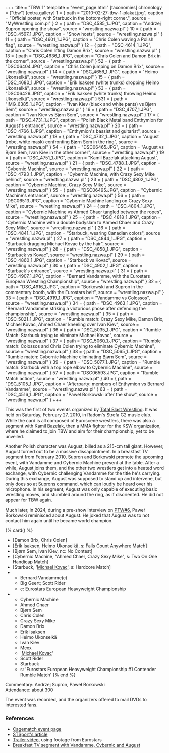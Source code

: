 +++
title = "TBW 1"
template = "event_page.html"
[taxonomies]
chronology = ["tbw"]
[extra.gallery]
1 = { path = "2010-02-27-tbw-1-plakat.jpg", caption = "Official poster, with Starbuck in the bottom-right corner.", source = "MyWrestling.com.pl" }
2 = { path = "DSC_4585_1.JPG", caption = "Andrzej Supron opening the show", source = "wrestling.nazwa.pl" }
10 = { path = "DSC_4597_1.JPG", caption = "Show hosts", source = "wrestling.nazwa.pl" }
11 = { path = "DSC_4601_1.JPG", caption = "Chris Colen waving a Polish flag", source = "wrestling.nazwa.pl" }
12 = { path = "DSC_4614_1.JPG", caption = "Chris Colen lifting Damon Brix", source = "wrestling.nazwa.pl" }
13 = { path = "DSC_4636_1.JPG", caption = "Chris Colen and Damon Brix in the corner", source = "wrestling.nazwa.pl" }
52 = { path = "DSC06404.JPG", caption = "Chris Colen jumping on Damon Brix", source = "wrestling.nazwa.pl" }
14 = { path = "DSC_4656_1.JPG", caption = "Heimo Ukonselkä", source = "wrestling.nazwa.pl" }
15 = { path = "DSC_4680_1.JPG", caption = "Erik Isaksen (white trunks) dropping Heimo Ukonselkä", source = "wrestling.nazwa.pl" }
53 = { path = "DSC06429.JPG", caption = "Erik Isaksen (white trunks) throwing Heimo Ukonselkä", source = "wrestling.nazwa.pl" }
531 = { path = "IMG_6385_1.JPG", caption = "Ivan Kiev (black and white pants) vs Bjørn Sem", source = "wrestling.nazwa.pl" }
16 = { path = "DSC_4707_1.JPG", caption = "Ivan Kiev vs Bjørn Sem", source = "wrestling.nazwa.pl" }
17 = { path = "DSC_4731_1.JPG", caption = "Polish Black Metal band Enthymion for August's entrance", source = "wrestling.nazwa.pl" }
20 = { path = "DSC_4766_1.JPG", caption = "Enthymion's bassist and guitarist", source = "wrestling.nazwa.pl" }
18 = { path = "DSC_4732_1.JPG", caption = "August (robe, white mask) confronting Bjørn Sem in the ring", source = "wrestling.nazwa.pl" }
54 = { path = "DSC06465.JPG", caption = "August vs Bjørn Sem, Ivan Kiev in the other corner", source = "wrestling.nazwa.pl" }
19 = { path = "DSC_4751_1.JPG", caption = "Kamil Bazelak attacking August", source = "wrestling.nazwa.pl" }
21 = { path = "DSC_4788_1.JPG", caption = "Cybernic Machine", source = "wrestling.nazwa.pl" }
22 = { path = "DSC_4793_1.JPG", caption = "Cybernic Machine, with Crazy Sexy Mike behind", source = "wrestling.nazwa.pl" }
23 = { path = "DSC_4802_1.JPG", caption = "Cybernic Machine, Crazy Sexy Mike", source = "wrestling.nazwa.pl" }
55 = { path = "DSC06495.JPG", caption = "Cybernic Machine's entrance", source = "wrestling.nazwa.pl" }
56 = { path = "DSC06513.JPG", caption = "Cybernic Machine landing on Crazy Sexy Mike", source = "wrestling.nazwa.pl" }
24 = { path = "DSC_4804_1.JPG", caption = "Cybernic Machine vs Ahmed Chaer tangled between the ropes", source = "wrestling.nazwa.pl" }
25 = { path = "DSC_4818_1.JPG", caption = "Cybernic Machine with a double bodyslam to Ahmed Chaer and Crazy Sexy Mike", source = "wrestling.nazwa.pl" }
26 = { path = "DSC_4841_1.JPG", caption = "Starbuck, wearing Canadian colors", source = "wrestling.nazwa.pl" }
27 = { path = "DSC_4844_1.JPG", caption = "Starbuck dragging Michael Kovac by the hair", source = "wrestling.nazwa.pl" }
28 = { path = "DSC_4858_1.JPG", caption = "Starbuck vs Kovac", source = "wrestling.nazwa.pl" }
29 = { path = "DSC_4860_1.JPG", caption = "Starbuck vs Kovac", source = "wrestling.nazwa.pl" }
30 = { path = "DSC_4902_1.JPG", caption = "Starbuck's entrance", source = "wrestling.nazwa.pl" }
31 = { path = "DSC_4907_1.JPG", caption = "Bernard Vandamme, with the Eurostars European Wrestling Championship", source = "wrestling.nazwa.pl" }
32 = { path = "DSC_4916_1.JPG", caption = "Borkowski and Supron in the commentary booth, with the Eurostars belt", source = "wrestling.nazwa.pl" }
33 = { path = "DSC_4919_1.JPG", caption = "Vandamme vs Colossos", source = "wrestling.nazwa.pl" }
34 = { path = "DSC_4963_1.JPG", caption = "Bernard Vandamme striking a victorious phose after defending the championship", source = "wrestling.nazwa.pl" }
35 = { path = "DSC_5021_1.JPG", caption = "Rumble match: Crazy Sexy Mike, Damon Brix, Michael Kovac, Ahmed Chaer kneeling over Ivan Kiev", source = "wrestling.nazwa.pl" }
36 = { path = "DSC_5035_1.JPG", caption = "Rumble Match: Starbuck trying to eliminate Michael Kovac", source = "wrestling.nazwa.pl" }
37 = { path = "DSC_5060_1.JPG", caption = "Rumble match: Colossos and Chris Colen trying to eliminate Cybernic Machine", source = "wrestling.nazwa.pl" }
38 = { path = "DSC_5065_1.JPG", caption = "Rumble match: Cybernic Machine eliminating Bjørn Sem", source = "wrestling.nazwa.pl" }
39 = { path = "DSC_5077_1.JPG", caption = "Rumble match: Starbuck with a top rope elbow to Cybernic Machine", source = "wrestling.nazwa.pl" }
57 = { path = "DSC06593.JPG", caption = "Rumble Match action", source = "wrestling.nazwa.pl" }
40 = { path = "DSC_5105_1.JPG", caption = "Afterparty: members of Enthymion vs Bernard Vandamme", source = "wrestling.nazwa.pl" }
63 = { path = "DSC_4516_1.JPG", caption = "Paweł Borkowski after the show", source = "wrestling.nazwa.pl" }
+++

This was the first of two events organized by [Total Blast Wrestling](@/o/tbw.md). It was held on Saturday, February 27, 2010, in Radom's Strefa G2 music club. While the card is all composed of Euroscene wrestlers, there was also a segment with Kamil Bazelak, then a MMA fighter for the KSW organization, where he claimed to join TBW and aim for their championship, yet to be unveiled.

Another Polish character was August, billed as a 215-cm tall giant.
However, August turned out to be a massive dissapointment.
In a breakfast TV segment from February 2010, Supron and Borkowski promote the upcoming event, with Vandamme and Cybernic Machine present at the table.
After a while, August joins them, and the other two wrestlers get into a heated word exchange, with Cybernic challenging Vandamme for the title he's carrying.
During this exchange, August was supposed to stand up and intervene, but only does so at Suprons command, which can loudly be heard over his microphone.
In his segment, August was only capable of executing basic wrestling moves, and stumbled around the ring, as if disoriented. He did not appear for TBW again.

Much later, in 2024, during a pre-show interview on [PTW#6](@/e/ptw/2024-05-11-ptw-6.md), Paweł Borkowski reminisced about August. He joked that August was to not contact him again until he became world champion.

{% card() %}
- [Damon Brix, Chris Colen]
- [Erik Isaksen, Heimo Ukonselkä, s: Falls Count Anywhere Match]
- [Bjørn Sem, Ivan Kiev, nc: No Contest]
- [Cybernic Machine, "Ahmed Chaer, Crazy Sexy Mike", s: Two On One Handicap Match]
- [Starbuck, '[Michael Kovac](@/w/michael-kovac.md)', s: Hardcore Match]
- - Bernard Vandamme(c)
  - Big Geert; Scott Rider
  - c: Eurostars European Heavyweight Championship
- - Cybernic Machine
  - Ahmed Chaer
  - Bjørn Sem
  - Chris Colen
  - Crazy Sexy Mike
  - Damon Brix
  - Erik Isaksen
  - Heimo Ukonselkä
  - Ivan Kiev
  - Mexx
  - '[Michael Kovac](@/w/michael-kovac.md)'
  - Scott Rider
  - Starbuck
  - s: 'Eurostars European Heavyweight Championship #1 Contender Rumble Match'
{% end %}

Commentary: Andrzej Supron, Paweł Borkowski \
Attendance: about 300

The event was recorded, and the organizers offered to mail DVDs to interested fans.

### References

* [Cagematch event page](https://www.cagematch.net/?id=1&nr=48659)
* [STSport's article](https://stsport.pl/tbw-total-blast-wrestling-w-radomiu/)
* [Trailer video](https://www.youtube.com/watch?v=1pd0wwxsAC0), using footage from Eurostars
* [Breakfast TV segment with Vandamme, Cybernic and August](https://www.youtube.com/watch?v=YHq0T_Ou438)

